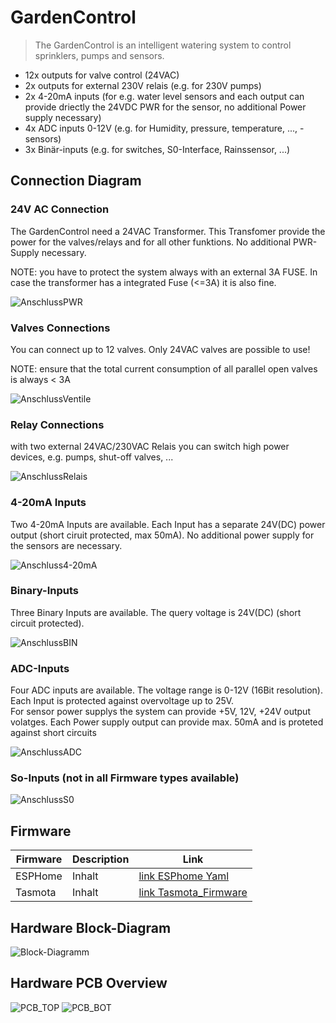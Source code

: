 # GardenControl

> The GardenControl is an intelligent watering system to control sprinklers, pumps and sensors. 

+ 12x outputs for valve control (24VAC)
+ 2x outputs for external 230V relais (e.g. for 230V pumps)
+ 2x 4-20mA inputs (for e.g. water level sensors and  each output can provide driectly the 24VDC PWR for the sensor, no additional Power supply necessary)
+ 4x ADC inputs 0-12V (e.g. for Humidity, pressure, temperature, ..., -sensors)
+ 3x Binär-inputs (e.g. for switches, S0-Interface, Rainssensor, ...)

## Connection Diagram

### 24V AC Connection

The GardenControl need a 24VAC Transformer. This Transfomer provide the power for the valves/relays and for all other funktions. No additional PWR-Supply necessary.

NOTE: you have to protect the system always with an external 3A FUSE. In case the transformer has a integrated Fuse (<=3A) it is also fine.  

![AnschlussPWR](doc/picture/AnschlussPWR.PNG)

### Valves Connections

You can connect up to 12 valves. Only 24VAC valves are possible to use! 

NOTE: ensure that the total current consumption of all parallel open valves is always < 3A

![AnschlussVentile](doc/picture/AnschlussVentile.PNG)

### Relay Connections

with two external 24VAC/230VAC Relais you can switch high power devices, e.g. pumps, shut-off valves, ...

![AnschlussRelais](doc/picture/AnschlussRelais.PNG)

### 4-20mA Inputs

Two 4-20mA Inputs are available. Each Input has a separate 24V(DC) power output (short ciruit protected, max 50mA). No additional power supply for the sensors are necessary.   

![Anschluss4-20mA](doc/picture/Anschluss4-20mA.PNG)

### Binary-Inputs

Three Binary Inputs are available. The query voltage is 24V(DC) (short circuit protected). 

![AnschlussBIN](doc/picture/AnschlussBIN.PNG)

### ADC-Inputs

Four ADC inputs are available. The voltage range is 0-12V (16Bit resolution). Each Input is protected against overvoltage up to 25V. <br>
For sensor power supplys the system can provide +5V, 12V, +24V output volatges. Each Power supply output can provide max. 50mA and is proteted against short circuits  

![AnschlussADC](doc/picture/AnschlussADC.PNG)

### So-Inputs (not in all Firmware types available) 
![AnschlussS0](doc/picture/AnschlussS0.PNG)

## Firmware 

Firmware | Description | Link
-------- | -------- | --------
ESPHome  | Inhalt   | [link ESPhome Yaml](ESPHome_Firmware/esp32-gardencontrol.yaml)
Tasmota   | Inhalt   | [link Tasmota_Firmware](https://gitlab.com/noschFRQ/esp32-gardencontrol)

## Hardware Block-Diagram
![Block-Diagramm](doc/picture/GardenControl_Block_Diagram.png)

## Hardware PCB Overview
![PCB_TOP](doc/picture/GardenControl_PCB_TOP.png)
![PCB_BOT](doc/picture/GardenControl_PCB_BOT.png)
